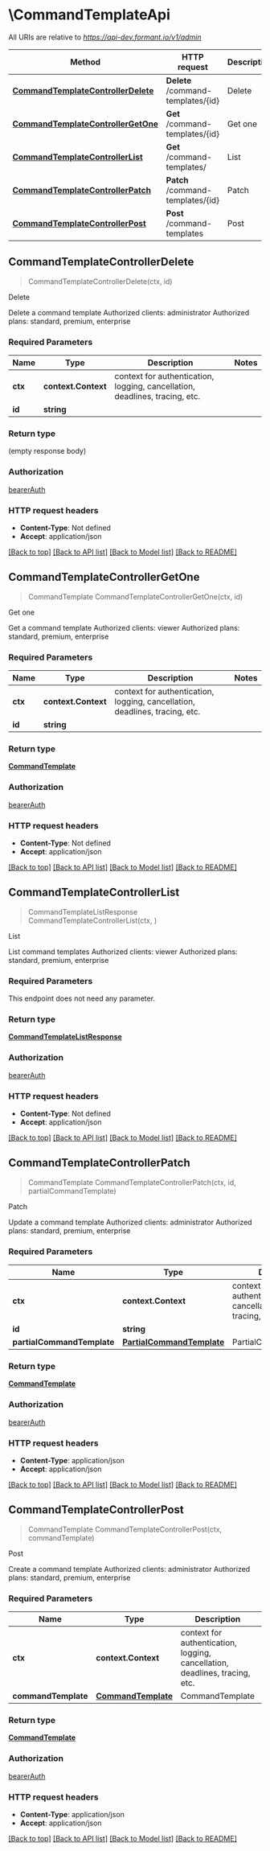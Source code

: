 # \CommandTemplateApi

All URIs are relative to *https://api-dev.formant.io/v1/admin*

Method | HTTP request | Description
------------- | ------------- | -------------
[**CommandTemplateControllerDelete**](CommandTemplateApi.md#CommandTemplateControllerDelete) | **Delete** /command-templates/{id} | Delete
[**CommandTemplateControllerGetOne**](CommandTemplateApi.md#CommandTemplateControllerGetOne) | **Get** /command-templates/{id} | Get one
[**CommandTemplateControllerList**](CommandTemplateApi.md#CommandTemplateControllerList) | **Get** /command-templates/ | List
[**CommandTemplateControllerPatch**](CommandTemplateApi.md#CommandTemplateControllerPatch) | **Patch** /command-templates/{id} | Patch
[**CommandTemplateControllerPost**](CommandTemplateApi.md#CommandTemplateControllerPost) | **Post** /command-templates | Post



## CommandTemplateControllerDelete

> CommandTemplateControllerDelete(ctx, id)

Delete

Delete a command template Authorized clients: administrator Authorized plans: standard, premium, enterprise

### Required Parameters


Name | Type | Description  | Notes
------------- | ------------- | ------------- | -------------
**ctx** | **context.Context** | context for authentication, logging, cancellation, deadlines, tracing, etc.
**id** | **string**|  | 

### Return type

 (empty response body)

### Authorization

[bearerAuth](../README.md#bearerAuth)

### HTTP request headers

- **Content-Type**: Not defined
- **Accept**: application/json

[[Back to top]](#) [[Back to API list]](../README.md#documentation-for-api-endpoints)
[[Back to Model list]](../README.md#documentation-for-models)
[[Back to README]](../README.md)


## CommandTemplateControllerGetOne

> CommandTemplate CommandTemplateControllerGetOne(ctx, id)

Get one

Get a command template Authorized clients: viewer Authorized plans: standard, premium, enterprise

### Required Parameters


Name | Type | Description  | Notes
------------- | ------------- | ------------- | -------------
**ctx** | **context.Context** | context for authentication, logging, cancellation, deadlines, tracing, etc.
**id** | **string**|  | 

### Return type

[**CommandTemplate**](CommandTemplate.md)

### Authorization

[bearerAuth](../README.md#bearerAuth)

### HTTP request headers

- **Content-Type**: Not defined
- **Accept**: application/json

[[Back to top]](#) [[Back to API list]](../README.md#documentation-for-api-endpoints)
[[Back to Model list]](../README.md#documentation-for-models)
[[Back to README]](../README.md)


## CommandTemplateControllerList

> CommandTemplateListResponse CommandTemplateControllerList(ctx, )

List

List command templates Authorized clients: viewer Authorized plans: standard, premium, enterprise

### Required Parameters

This endpoint does not need any parameter.

### Return type

[**CommandTemplateListResponse**](CommandTemplateListResponse.md)

### Authorization

[bearerAuth](../README.md#bearerAuth)

### HTTP request headers

- **Content-Type**: Not defined
- **Accept**: application/json

[[Back to top]](#) [[Back to API list]](../README.md#documentation-for-api-endpoints)
[[Back to Model list]](../README.md#documentation-for-models)
[[Back to README]](../README.md)


## CommandTemplateControllerPatch

> CommandTemplate CommandTemplateControllerPatch(ctx, id, partialCommandTemplate)

Patch

Update a command template Authorized clients: administrator Authorized plans: standard, premium, enterprise

### Required Parameters


Name | Type | Description  | Notes
------------- | ------------- | ------------- | -------------
**ctx** | **context.Context** | context for authentication, logging, cancellation, deadlines, tracing, etc.
**id** | **string**|  | 
**partialCommandTemplate** | [**PartialCommandTemplate**](PartialCommandTemplate.md)| PartialCommandTemplate | 

### Return type

[**CommandTemplate**](CommandTemplate.md)

### Authorization

[bearerAuth](../README.md#bearerAuth)

### HTTP request headers

- **Content-Type**: application/json
- **Accept**: application/json

[[Back to top]](#) [[Back to API list]](../README.md#documentation-for-api-endpoints)
[[Back to Model list]](../README.md#documentation-for-models)
[[Back to README]](../README.md)


## CommandTemplateControllerPost

> CommandTemplate CommandTemplateControllerPost(ctx, commandTemplate)

Post

Create a command template Authorized clients: administrator Authorized plans: standard, premium, enterprise

### Required Parameters


Name | Type | Description  | Notes
------------- | ------------- | ------------- | -------------
**ctx** | **context.Context** | context for authentication, logging, cancellation, deadlines, tracing, etc.
**commandTemplate** | [**CommandTemplate**](CommandTemplate.md)| CommandTemplate | 

### Return type

[**CommandTemplate**](CommandTemplate.md)

### Authorization

[bearerAuth](../README.md#bearerAuth)

### HTTP request headers

- **Content-Type**: application/json
- **Accept**: application/json

[[Back to top]](#) [[Back to API list]](../README.md#documentation-for-api-endpoints)
[[Back to Model list]](../README.md#documentation-for-models)
[[Back to README]](../README.md)

